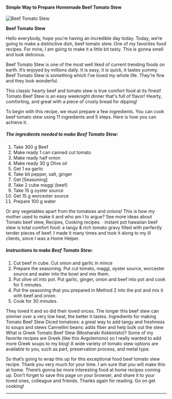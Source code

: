             

#### Simple Way to Prepare Homemade Beef Tomato Stew

![Beef Tomato Stew](https://img-global.cpcdn.com/recipes/c91a488dae76bdee/751x532cq70/beef-tomato-stew-recipe-main-photo.jpg)

**Beef Tomato Stew**

Hello everybody, hope you’re having an incredible day today. Today, we’re going to make a distinctive dish, beef tomato stew. One of my favorites food recipes. For mine, I am going to make it a little bit tasty. This is gonna smell and look delicious.

Beef Tomato Stew is one of the most well liked of current trending foods on earth. It’s enjoyed by millions daily. It is easy, it is quick, it tastes yummy. Beef Tomato Stew is something which I’ve loved my whole life. They’re fine and they look wonderful.

This classic hearty beef and tomato stew is true comfort food at its finest! Tomato Beef Stew is an easy weeknight dinner that's full of flavor! Hearty, comforting, and great with a piece of crusty bread for dipping!

To begin with this recipe, we must prepare a few ingredients. You can cook beef tomato stew using 11 ingredients and 5 steps. Here is how you can achieve it.

##### The ingredients needed to make Beef Tomato Stew:

1.  Take 300 g Beef
2.  Make ready 1 can canned cut tomato
3.  Make ready half onion
4.  Make ready 30 g Olive oil
5.  Get 1 ea garlic
6.  Take bit pepper, salt, ginger
7.  Get \[Seasoning\]
8.  Take 2 cube maggi (beef)
9.  Take 15 g oyster source
10.  Get 15 g worcester source
11.  Prepare 100 g water

Or any vegetables apart from the tomatoes and onions! This is how my mother used to make it and who am I to argue? See more ideas about Tomato beef stew, Recipes, Cooking recipes. · instant pot hawaiian beef stew is total comfort food: a tangy & rich tomato gravy filled with perfectly tender pieces of beef. I made it many times and took it along to my ill clients, since I was a Home Helper.

##### Instructions to make Beef Tomato Stew:

1.  Cut beef in cube. Cut onion and garlic in mince
2.  Prepare the seasoning. Put cut tomato, maggi, oyster source, worcester source and water into the bowl and mix them.
3.  Put olive oil into pot. Put garlic, ginger, onion and beef into pot and cook for 5 minutes.
4.  Put the seasoning that you prepared in Method 2 into the pot and mix it with beef and onion.
5.  Cook for 30 minutes.

They loved it and so did their loved onces. The longer this beef stew can simmer over a very low heat, the better it tastes. Ingredients for making Tomato Beef Stew Diced tomatoes: a great way to add tangy and freshness to soups and stews Cannellini beans: adds fiber and help bulk out the stew What is Greek Tomato Beef Stew (Mosharaki Kokkinisto)? Some of my favorite recipes are Greek (like this Avgolemono) so I really wanted to add more Greek soups to my blog! A wide variety of tomato stew options are available to you, such as part, preservation process, and metal type.

So that’s going to wrap this up for this exceptional food beef tomato stew recipe. Thank you very much for your time. I am sure that you will make this at home. There’s gonna be more interesting food at home recipes coming up. Don’t forget to save this page on your browser, and share it to your loved ones, colleague and friends. Thanks again for reading. Go on get cooking!

* * *